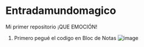 # Entradamundomagico
Mi primer repositorio ¡QUE EMOCIÓN!
1. Primero pegué el codigo en Bloc de Notas
![image](https://github.com/mvarelau/Entradamundomagico/assets/141885396/e94f5030-7e4c-429a-8571-1af330594b12)


